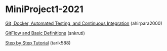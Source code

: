 # MiniProject1-2021

[Git, Docker, Automated Testing, and Continuous Integration](/section-1.md) (ahirpara2000)

[GitFlow and Basic Definitions](/section-2.md) (snkruti)

[Step by Step Tutorial](/section-3.md) (tarik588)
